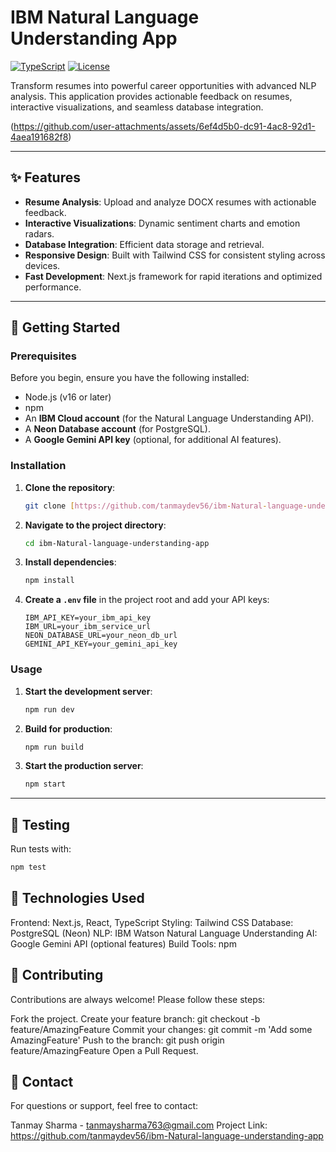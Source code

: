 # IBM Natural Language Understanding App

[![TypeScript](https://img.shields.io/badge/TypeScript-49.9%25-blue)](https://www.typescriptlang.org/)
[![License](https://img.shields.io/badge/License-MIT-green)](https://opensource.org/licenses/MIT)

Transform resumes into powerful career opportunities with advanced NLP analysis. This application provides actionable feedback on resumes, interactive visualizations, and seamless database integration.

(https://github.com/user-attachments/assets/6ef4d5b0-dc91-4ac8-92d1-4aea191682f8)

---

## ✨ Features

* **Resume Analysis**: Upload and analyze DOCX resumes with actionable feedback.
* **Interactive Visualizations**: Dynamic sentiment charts and emotion radars.
* **Database Integration**: Efficient data storage and retrieval.
* **Responsive Design**: Built with Tailwind CSS for consistent styling across devices.
* **Fast Development**: Next.js framework for rapid iterations and optimized performance.

---

## 🚀 Getting Started

### Prerequisites

Before you begin, ensure you have the following installed:

* Node.js (v16 or later)
* npm
* An **IBM Cloud account** (for the Natural Language Understanding API).
* A **Neon Database account** (for PostgreSQL).
* A **Google Gemini API key** (optional, for additional AI features).

### Installation

1.  **Clone the repository**:

    ```bash
    git clone [https://github.com/tanmaydev56/ibm-Natural-language-understanding-app](https://github.com/tanmaydev56/ibm-Natural-language-understanding-app)
    ```

2.  **Navigate to the project directory**:

    ```bash
    cd ibm-Natural-language-understanding-app
    ```

3.  **Install dependencies**:

    ```bash
    npm install
    ```

4.  **Create a `.env` file** in the project root and add your API keys:

    ```
    IBM_API_KEY=your_ibm_api_key
    IBM_URL=your_ibm_service_url
    NEON_DATABASE_URL=your_neon_db_url
    GEMINI_API_KEY=your_gemini_api_key
    ```

### Usage

1.  **Start the development server**:

    ```bash
    npm run dev
    ```

2.  **Build for production**:

    ```bash
    npm run build
    ```

3.  **Start the production server**:

    ```bash
    npm start
    ```

---

## 🧪 Testing

Run tests with:

```bash
npm test
```

## 🔧 Technologies Used
Frontend: Next.js, React, TypeScript
Styling: Tailwind CSS
Database: PostgreSQL (Neon)
NLP: IBM Watson Natural Language Understanding
AI: Google Gemini API (optional features)
Build Tools: npm

## 🤝 Contributing
Contributions are always welcome! Please follow these steps:

Fork the project.
Create your feature branch: git checkout -b feature/AmazingFeature
Commit your changes: git commit -m 'Add some AmazingFeature'
Push to the branch: git push origin feature/AmazingFeature
Open a Pull Request.

## 📧 Contact
For questions or support, feel free to contact:

Tanmay Sharma - tanmaysharma763@gmail.com
Project Link: https://github.com/tanmaydev56/ibm-Natural-language-understanding-app
